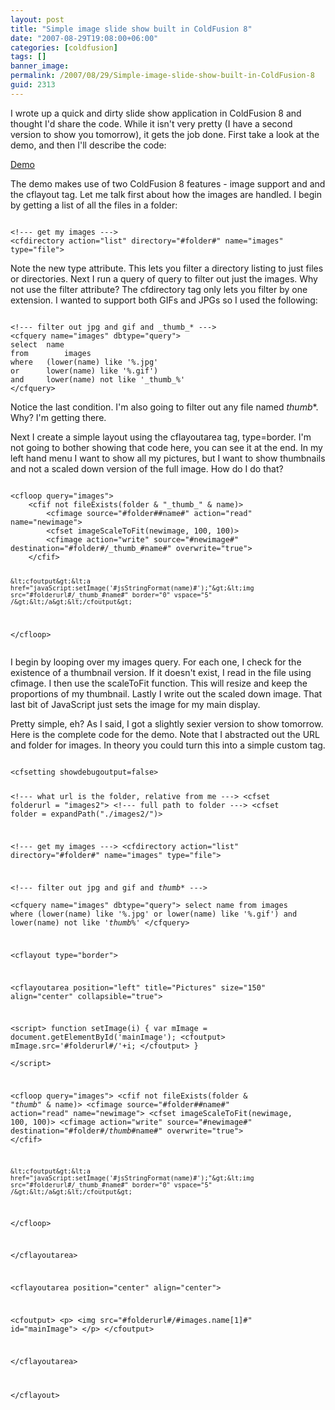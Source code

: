 ```yaml
---
layout: post
title: "Simple image slide show built in ColdFusion 8"
date: "2007-08-29T19:08:00+06:00"
categories: [coldfusion]
tags: []
banner_image: 
permalink: /2007/08/29/Simple-image-slide-show-built-in-ColdFusion-8
guid: 2313
---
```


I wrote up a quick and dirty slide show application in ColdFusion 8 and thought I'd share the code. While it isn't very pretty (I have a second version to show you tomorrow), it gets the job done. First take a look at the demo, and then I'll describe the code:
<!--more-->
<a href="http://www.raymondcamden.com/demos/mooslideshow/test2.cfm">Demo</a>

The demo makes use of two ColdFusion 8 features - image support and and the cflayout tag. Let me talk first about how the images are handled. I begin by getting a list of all the files in a folder:

<code>
&lt;!--- get my images ---&gt;
&lt;cfdirectory action="list" directory="#folder#" name="images" type="file"&gt;
</code>

Note the new type attribute. This lets you filter a directory listing to just files or directories. Next I run a query of query to filter out just the images. Why not use the filter attribute? The cfdirectory tag only lets you filter by one extension. I wanted to support both GIFs and JPGs so I used the following:

<code>
&lt;!--- filter out jpg and gif and _thumb_* ---&gt;	  
&lt;cfquery name="images" dbtype="query"&gt;
select	name
from		images
where 	(lower(name) like '%.jpg'
or		lower(name) like '%.gif')
and		lower(name) not like '_thumb_%'
&lt;/cfquery&gt;
</code>

Notice the last condition. I'm also going to filter out any file named _thumb_*. Why? I'm getting there.

Next I create a simple layout using the cflayoutarea tag, type=border. I'm not going to bother showing that code here, you can see it at the end. In my left hand menu I want to show all my pictures, but I want to show thumbnails and not a scaled down version of the full image. How do I do that?

<code>
&lt;cfloop query="images"&gt;
	&lt;cfif not fileExists(folder & "_thumb_" & name)&gt;
		&lt;cfimage source="#folder##name#" action="read" name="newimage"&gt;
		&lt;cfset imageScaleToFit(newimage, 100, 100)&gt;
		&lt;cfimage action="write" source="#newimage#" destination="#folder#/_thumb_#name#" overwrite="true"&gt;
	&lt;/cfif&gt;
			
	&lt;cfoutput&gt;&lt;a href="javaScript:setImage('#jsStringFormat(name)#');"&gt;&lt;img src="#folderurl#/_thumb_#name#" border="0" vspace="5" /&gt;&lt;/a&gt;&lt;/cfoutput&gt;
&lt;/cfloop&gt;		  
</code>

I begin by looping over my images query. For each one, I check for the existence of a thumbnail version. If it doesn't exist, I read in the file using cfimage. I then use the scaleToFit function. This will resize and keep the proportions of my thumbnail. Lastly I write out the scaled down image. That last bit of JavaScript just sets the image for my main display.

Pretty simple, eh? As I said, I got a slightly sexier version to show tomorrow. Here is the complete code for the demo. Note that I abstracted out the URL and folder for images. In theory you could turn this into a simple custom tag.

<code>
&lt;cfsetting showdebugoutput=false&gt;

&lt;!--- what url is the folder, relative from me ---&gt;
&lt;cfset folderurl = "images2"&gt;
&lt;!--- full path to folder ---&gt;
&lt;cfset folder = expandPath("./images2/")&gt;

&lt;!--- get my images ---&gt;
&lt;cfdirectory action="list" directory="#folder#" name="images" type="file"&gt;

&lt;!--- filter out jpg and gif and _thumb_* ---&gt;	  
&lt;cfquery name="images" dbtype="query"&gt;
select	name
from		images
where 	(lower(name) like '%.jpg'
or		lower(name) like '%.gif')
and		lower(name) not like '_thumb_%'
&lt;/cfquery&gt;
		  

&lt;cflayout type="border"&gt;

&lt;cflayoutarea position="left" title="Pictures" size="150" align="center" collapsible="true"&gt;

&lt;script&gt;
function setImage(i) {
	var mImage = document.getElementById('mainImage');
	&lt;cfoutput&gt;
	mImage.src='#folderurl#/'+i;
	&lt;/cfoutput&gt;
}		  
&lt;/script&gt;

&lt;cfloop query="images"&gt;
	&lt;cfif not fileExists(folder & "_thumb_" & name)&gt;
		&lt;cfimage source="#folder##name#" action="read" name="newimage"&gt;
		&lt;cfset imageScaleToFit(newimage, 100, 100)&gt;
		&lt;cfimage action="write" source="#newimage#" destination="#folder#/_thumb_#name#" overwrite="true"&gt;
	&lt;/cfif&gt;
			
	&lt;cfoutput&gt;&lt;a href="javaScript:setImage('#jsStringFormat(name)#');"&gt;&lt;img src="#folderurl#/_thumb_#name#" border="0" vspace="5" /&gt;&lt;/a&gt;&lt;/cfoutput&gt;
&lt;/cfloop&gt;		  

&lt;/cflayoutarea&gt;

&lt;cflayoutarea position="center" align="center"&gt;

&lt;cfoutput&gt;
&lt;p&gt;
&lt;img src="#folderurl#/#images.name[1]#" id="mainImage"&gt;
&lt;/p&gt;
&lt;/cfoutput&gt;

&lt;/cflayoutarea&gt;

&lt;/cflayout&gt;
</code>